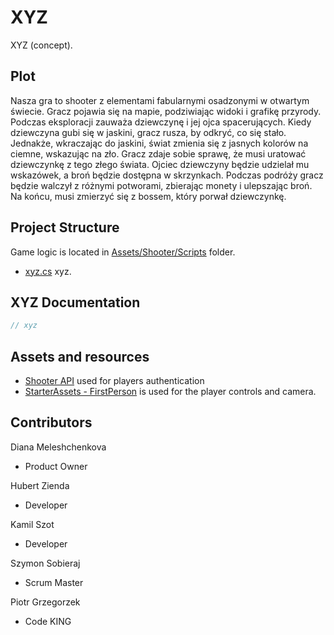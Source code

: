 # XYZ

XYZ (concept).

## Plot

Nasza gra to shooter z elementami fabularnymi osadzonymi w otwartym świecie. Gracz pojawia się na mapie, podziwiając widoki i grafikę przyrody. Podczas eksploracji zauważa dziewczynę i jej ojca spacerujących. Kiedy dziewczyna gubi się w jaskini, gracz rusza, by odkryć, co się stało. Jednakże, wkraczając do jaskini, świat zmienia się z jasnych kolorów na ciemne, wskazując na zło. Gracz zdaje sobie sprawę, że musi uratować dziewczynkę z tego złego świata. Ojciec dziewczyny będzie udzielał mu wskazówek, a broń będzie dostępna w skrzynkach. Podczas podróży gracz będzie walczył z różnymi potworami, zbierając monety i ulepszając broń. Na końcu, musi zmierzyć się z bossem, który porwał dziewczynkę.

## Project Structure

Game logic is located in [Assets/Shooter/Scripts](Assets/Shooter/Scripts) folder.

- [xyz.cs](Assets/Shooter/Scripts/xyz.cs) xyz.

## XYZ Documentation

```csharp
// xyz
```

## Assets and resources

- [Shooter API](https://github.com/piotr-grzegorzek/shooter_api) used for players authentication
- [StarterAssets - FirstPerson](https://assetstore.unity.com/packages/essentials/starterassets-firstperson-updates-in-new-charactercontroller-pac-196525) is used for the player controls and camera.

## Contributors
Diana Meleshchenkova
- Product Owner

Hubert Zienda
- Developer

Kamil Szot
- Developer

Szymon Sobieraj
- Scrum Master

Piotr Grzegorzek
- Code KING
